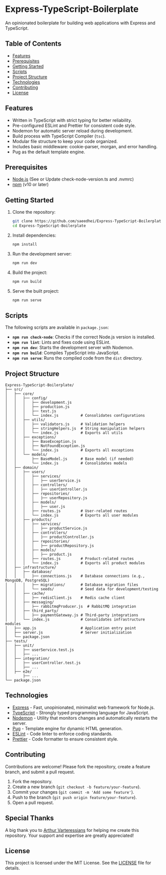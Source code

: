 # Express-TypeScript-Boilerplate

An opinionated boilerplate for building web applications with Express and TypeScript.

## Table of Contents

- [Features](#features)
- [Prerequisites](#prerequisites)
- [Getting Started](#getting-started)
- [Scripts](#scripts)
- [Project Structure](#project-structure)
- [Technologies](#technologies)
- [Contributing](#contributing)
- [License](#license)

## Features

- Written in TypeScript with strict typing for better reliability.
- Pre-configured ESLint and Prettier for consistent code style.
- Nodemon for automatic server reload during development.
- Build process with TypeScript Compiler (`tsc`).
- Modular file structure to keep your code organized.
- Includes basic middleware: cookie-parser, morgan, and error handling.
- Pug as the default template engine.

## Prerequisites

- [Node.js](https://nodejs.org/) (See or Update check-node-version.ts and .nvmrc)
- [npm](https://www.npmjs.com/) (v10 or later)

## Getting Started

1. Clone the repository:

   ```bash
   git clone https://github.com/saeedhei/Express-TypeScript-Boilerplate.git
   cd Express-TypeScript-Boilerplate
   ```

2. Install dependencies:

   ```bash
   npm install
   ```

3. Run the development server:

   ```bash
   npm run dev
   ```

4. Build the project:

   ```bash
   npm run build
   ```

5. Serve the built project:
   ```bash
   npm run serve
   ```

## Scripts

The following scripts are available in `package.json`:

- **`npm run check-node`**: Checks if the correct Node.js version is installed.
- **`npm run lint`**: Lints and fixes code using ESLint.
- **`npm run dev`**: Starts the development server with Nodemon.
- **`npm run build`**: Compiles TypeScript into JavaScript.
- **`npm run serve`**: Runs the compiled code from the `dist` directory.

## Project Structure

```plaintext
Express-TypeScript-Boilerplate/
├── src/
│   ├── core/
│   │   ├── config/
│   │   │   ├── development.js
│   │   │   ├── production.js
│   │   │   ├── test.js
│   │   │   └── index.js          # Consolidates configurations
│   │   ├── utils/
│   │   │   ├── validators.js     # Validation helpers
│   │   │   ├── stringHelpers.js  # String manipulation helpers
│   │   │   └── index.js          # Exports all utils
│   │   ├── exceptions/
│   │   │   ├── BaseException.js
│   │   │   ├── NotFoundException.js
│   │   │   └── index.js          # Exports all exceptions
│   │   └── models/
│   │       ├── BaseModel.js      # Base model (if needed)
│   │       └── index.js          # Consolidates models
│   ├── domain/
│   │   ├── users/
│   │   │   ├── services/
│   │   │   │   ├── userService.js
│   │   │   ├── controllers/
│   │   │   │   ├── userController.js
│   │   │   ├── repositories/
│   │   │   │   ├── userRepository.js
│   │   │   ├── models/
│   │   │   │   ├── user.js
│   │   │   ├── routes.js         # User-related routes
│   │   │   └── index.js          # Exports all user modules
│   │   ├── products/
│   │   │   ├── services/
│   │   │   │   ├── productService.js
│   │   │   ├── controllers/
│   │   │   │   ├── productController.js
│   │   │   ├── repositories/
│   │   │   │   ├── productRepository.js
│   │   │   ├── models/
│   │   │   │   ├── product.js
│   │   │   ├── routes.js         # Product-related routes
│   │   │   └── index.js          # Exports all product modules
│   ├── infrastructure/
│   │   ├── database/
│   │   │   ├── connections.js    # Database connections (e.g., MongoDB, PostgreSQL)
│   │   │   ├── migrations/       # Database migration files
│   │   │   └── seeds/            # Seed data for development/testing
│   │   ├── cache/
│   │   │   ├── redisClient.js    # Redis cache client
│   │   ├── messaging/
│   │   │   ├── rabbitmqProducer.js  # RabbitMQ integration
│   │   ├── third_party/
│   │   │   ├── paymentGateway.js # Third-party integrations
│   │   └── index.js              # Consolidates infrastructure modules
│   ├── app.js                    # Application entry point
│   ├── server.js                 # Server initialization
│   └── package.json
├── tests/
│   ├── unit/
│   │   ├── userService.test.js
│   │   ├── ...
│   ├── integration/
│   │   ├── userController.test.js
│   │   ├── ...
│   ├── e2e/
│       ├── ...
└── package.json
```

## Technologies

- [Express](https://expressjs.com/) - Fast, unopinionated, minimalist web framework for Node.js.
- [TypeScript](https://www.typescriptlang.org/) - Strongly typed programming language for JavaScript.
- [Nodemon](https://nodemon.io/) - Utility that monitors changes and automatically restarts the server.
- [Pug](https://pugjs.org/) - Template engine for dynamic HTML generation.
- [ESLint](https://eslint.org/) - Code linter to enforce coding standards.
- [Prettier](https://prettier.io/) - Code formatter to ensure consistent style.

## Contributing

Contributions are welcome! Please fork the repository, create a feature branch, and submit a pull request.

1. Fork the repository.
2. Create a new branch (`git checkout -b feature/your-feature`).
3. Commit your changes (`git commit -m 'Add some feature'`).
4. Push to the branch (`git push origin feature/your-feature`).
5. Open a pull request.

## Special Thanks

A big thank you to [Arthur Varteressians](https://github.com/ArthurVarteressians) for helping me create this repository. Your support and expertise are greatly appreciated!

## License

This project is licensed under the MIT License. See the [LICENSE](LICENSE) file for details.
